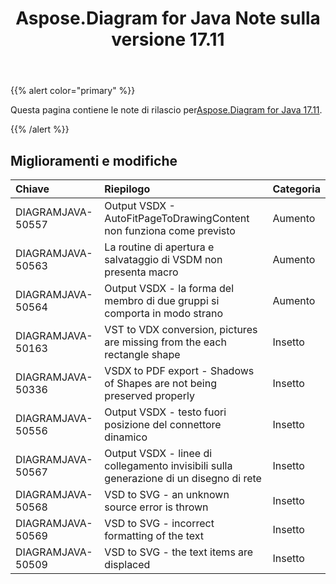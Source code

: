 ﻿---
title: Aspose.Diagram for Java Note sulla versione 17.11
type: docs
weight: 20
url: /it/java/aspose-diagram-for-java-17-11-release-notes/
---
{{% alert color="primary" %}} 

 Questa pagina contiene le note di rilascio per[Aspose.Diagram for Java 17.11](https://docs.aspose.com/diagram/java/aspose-diagram-for-java-17-11-release-notes/).

{{% /alert %}} 
## **Miglioramenti e modifiche**

|**Chiave**|**Riepilogo**|**Categoria**|
|:- |:- |:- |
|DIAGRAMJAVA-50557|Output VSDX - AutoFitPageToDrawingContent non funziona come previsto|Aumento|
|DIAGRAMJAVA-50563|La routine di apertura e salvataggio di VSDM non presenta macro|Aumento|
|DIAGRAMJAVA-50564|Output VSDX - la forma del membro di due gruppi si comporta in modo strano|Aumento|
|DIAGRAMJAVA-50163|VST to VDX conversion, pictures are missing from the each rectangle shape|Insetto|
|DIAGRAMJAVA-50336|VSDX to PDF export - Shadows of Shapes are not being preserved properly|Insetto|
|DIAGRAMJAVA-50556|Output VSDX - testo fuori posizione del connettore dinamico|Insetto|
|DIAGRAMJAVA-50567|Output VSDX - linee di collegamento invisibili sulla generazione di un disegno di rete|Insetto|
|DIAGRAMJAVA-50568|VSD to SVG - an unknown source error is thrown|Insetto|
|DIAGRAMJAVA-50569|VSD to SVG - incorrect formatting of the text|Insetto|
|DIAGRAMJAVA-50509|VSD to SVG - the text items are displaced|Insetto|

